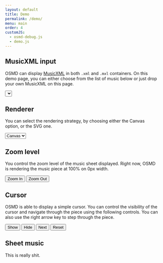 ```yaml
---
layout: default
title: Demo
permalink: /demo/
menu: main
order: 4
customJS:
  - osmd-debug.js
  - demo.js
---
```


## MusicXML input
OSMD can display [MusicXML][0] in both `.xml` and `.mxl` containers. On this demo page, you can either choose from the list of music below or just drop your own MusicXML on this page.

<select id="select" class="btn btn-demo"></select>

## Renderer
You can select the rendering strategy, by choosing either the Canvas option, or the SVG one.

<select id="backend-select" class="btn btn-demo" value="canvas">
    <option value="canvas">Canvas</option>>
    <option value="svg">SVG</option>
</select>

## Zoom level
You control the zoom level of the music sheet displayed. Right now, OSMD is rendering the music piece at <span id="zoom-str">100</span>% on <span id="size-str">0</span>px width.

<input type="button" value="Zoom In" id="zoom-in-btn" class="btn btn-demo"/>
<input type="button" value="Zoom Out" id="zoom-out-btn" class="btn btn-demo"/>

## Cursor
OSMD is able to display a simple cursor. You can control the visibility of the cursor and navigate through the piece using the following controls. You can also use the right arrow key to step through the piece.

<input type="button" value="Show" id="show-cursor-btn" class="btn btn-demo"/>
<input type="button" value="Hide" id="hide-cursor-btn" class="btn btn-demo"/>
<input type="button" value="Next" id="next-cursor-btn" class="btn btn-demo"/>
<input type="button" value="Reset" id="reset-cursor-btn" class="btn btn-demo"/>

## Sheet music
<div id="error-container" class="error-container">This is really shit.</div>
<div id="osmd-demo-canvas"></div>

[0]: https://www.musicxml.com/
